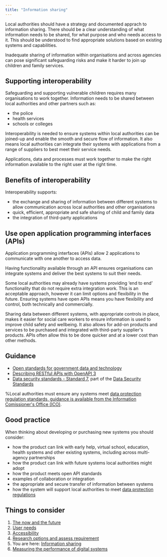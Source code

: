 ```yaml
---
title: "Information sharing"
---
```


Local authorities should have a strategy and documented apprach to information sharing. There should be a clear understanding of what information needs to be shared, for what purpose and who needs access to it. This should be understood to find appropriate solutions based on existing systems and capabilities. 

Inadequate sharing of information within organisations and across agencies can pose significant safeguarding risks and make it harder to join up children and family services.  

## Supporting interoperability

Safeguarding and supporting vulnerable children requires many organisations to work together. Information needs to be shared between local authorities and other partners such as:

* the police
* health services
* schools or colleges

Interoperability is needed to ensure systems within local authorities can be joined-up and enable the smooth and secure flow of information. It also means local authorities can integrate their systems with applications from a range of suppliers to best meet their service needs.

Applications, data and processes must work together to make the right information available to the right user at the right time.

## Benefits of interoperability

Interoperability supports:

* the exchange and sharing of information between different systems to allow communication across local authorities and other organisations
* quick, efficient, appropriate and safe sharing of child and family data
* the integration of third-party applications   

## Use open application programming interfaces (APIs)

Application programming interfaces (APIs) allow 2 applications to communicate with one another to access data.

Having functionality available through an API ensures organisations can integrate systems and deliver the best systems to suit their needs. 

Some local authorities may already have systems providing ‘end to end’ functionality that do not require extra integration work. This is an acceptable approach, however it can limit options and flexibility in the future. Ensuring systems have open APIs means you have flexibility and control, both technically and commercially.

Sharing data between different systems, with appropriate controls in place, makes it easier for social care workers to ensure information is used to improve child safety and wellbeing. It also allows for add-on products and services to be purchased and integrated with third-party supplier's products. APIs often allow this to be done quicker and at a lower cost than other methods.

## Guidance

* [Open standards for government data and technology](https://www.gov.uk/government/collections/open-standards-for-government-data-and-technology#recommended-open-standards)
* [Describing RESTful APIs with OpenAPI 3](https://www.gov.uk/government/publications/recommended-open-standards-for-government/describing-restful-apis-with-openapi-3)
* [Data security standards - Standard 7](https://www.dsptoolkit.nhs.uk/Help/Attachment/486), part of the [Data Security Standards](https://digital.nhs.uk/about-nhs-digital/our-work/nhs-digital-data-and-technology-standards/framework/beta---data-security-standards)

%Local authorities must ensure any systems meet [data protection regulation standards, guidance is available from the Information Comissioner's Office (ICO)](https://ico.org.uk/for-organisations/guide-to-data-protection/).

## Good practice

When thinking about developing or purchasing new systems you should consider:

* how the product can link with early help, virtual school, education, health systems and other existing systems, including across multi-agency partnerships 
* how the product can link with future systems local authorities might adopt
* how the product meets open API standards
* examples of collaboration or integration
* the appropriate and secure transfer of information between systems
* how the system will support local authorities to meet [data protection regulations](https://ico.org.uk/for-organisations/guide-to-data-protection/)

## Things to consider

1. [The now and the future](/principle-1)
2. [User needs](/principle-2)
3. [Accessibility](/principle-3)
4. [Research options and assess requirement](/principle-4)
5. You are here: [Information sharing](/principle-5)
6. [Measuring the performance of digital systems](/principle-6)

